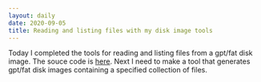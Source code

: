 ```yaml
---
layout: daily
date: 2020-09-05
title: Reading and listing files with my disk image tools
---
```


Today I completed the tools for reading and listing files from a gpt/fat disk image.
The souce code is [here](https://github.com/stevebob/gpt-fat-disk-image).
Next I need to make a tool that generates gpt/fat disk images containing a specified
collection of files.
